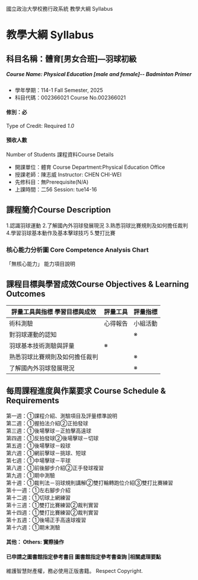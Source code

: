 國立政治大學校務行政系統 教學大綱 Syllabus
# 教學大綱 Syllabus
##  科目名稱：體育[男女合班]—羽球初級
#####  Course Name: Physical Education [male and female]-- Badminton Primer
  * 學年學期：114-1 Fall Semester, 2025 
  * 科目代碼：002366021 Course No.002366021
#### 修別：必
Type of Credit: Required 
_1.0_
#### 預收人數
Number of Students
課程資料Course Details
  * 開課單位：體育 Course Department:Physical Education Office 
  * 授課老師：陳志威 Instructor: CHEN CHI-WEI 
  * 先修科目：無Prerequisite(N/A)
  * 上課時間：二56 Session: tue14-16
##  課程簡介Course Description
1.認識羽球運動
2.了解國內外羽球發展現況
3.熟悉羽球比賽規則及如何擔任裁判
4.學習羽球基本動作及基本擊球技巧
5.雙打比賽
###  核心能力分析圖 Core Competence Analysis Chart
「無核心能力」 
能力項目說明
##  課程目標與學習成效Course Objectives & Learning Outcomes 
評量工具與指標 學習目標與成效 |  評量工具 |  評量指標  
---|---|---  
術科測驗 |  心得報告 |  小組活動 |  揮拍動作 |  其他 |  測驗藍圖 |  評量尺規  
對羽球運動的認知 |  |  ※ |  ※ |  ※ |  |  |   
羽球基本技術測驗與評量 |  ※ |  |  |  ※ |  |  ※ |  ※  
熟悉羽球比賽規則及如何擔任裁判 |  |  ※ |  ※ |  |  |  ※ |  ※  
了解國內外羽球發展現況 |  |  ※ |  |  |  |  |   
##  每周課程進度與作業要求 Course Schedule & Requirements
第一週：①課程介紹、測驗項目及評量標準說明  
第二週：①握拍法介紹②正拍發球  
第三週：①後場擊球－正拍擊高遠球  
第四週：①反拍發球②後場擊球－切球  
第五週：①後場擊球－殺球  
第六週：①網前擊球－挑球、短球  
第七週：①中場擊球－平球  
第八週：①前後腳步介紹②正手發球複習  
第九週：①期中測驗  
第十週：①裁判法－羽球規則講解②雙打輪轉跑位介紹③雙打比賽練習  
第十一週：①左右腳步介紹  
第十二週：①切球上網練習  
第十三週：①雙打比賽練習②裁判實習  
第十四週：①雙打比賽練習②裁判實習  
第十五週：①後場正手高遠球複習  
第十六週：①期末測驗
####  其他： Others: 實際操作 
####  已申請之圖書館指定參考書目  圖書館指定參考書查詢 |相關處理要點
維護智慧財產權，務必使用正版書籍。 Respect Copyright.